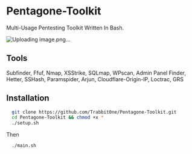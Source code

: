 # Pentagone-Toolkit

Multi-Usage Pentesting Toolkit Written In Bash.

![Uploading image.png…]()

## Tools

Subfinder,
Ffuf,
Nmap,
XSStrike,
SQLmap,
WPscan,
Admin Panel Finder,
Hetter,
SSHash,
Paramspider,
Arjun,
Cloudflare-Origin-IP,
Loctrac,
GRS

## Installation



```bash
  git clone https://github.com/Trabbit0ne/Pentagone-Toolkit.git
  cd Pentagone-Toolkit && chmod +x *
  ./setup.sh
```
Then
```
  ./main.sh
```
    
